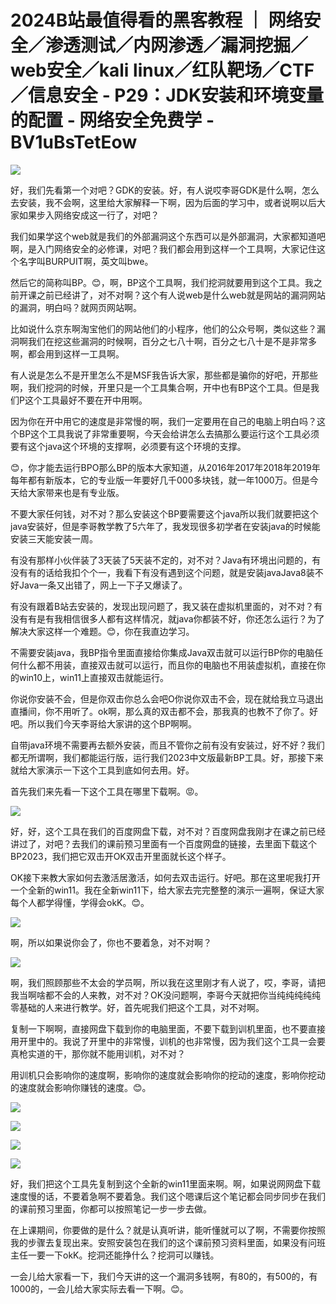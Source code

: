 # 2024B站最值得看的黑客教程 ｜ 网络安全／渗透测试／内网渗透／漏洞挖掘／web安全／kali linux／红队靶场／CTF／信息安全 - P29：JDK安装和环境变量的配置 - 网络安全免费学 - BV1uBsTetEow

![](img/654dd355a6d391e313b390bd5d8d676a_0.png)

好，我们先看第一个对吧？GDK的安装。好，有人说哎李哥GDK是什么啊，怎么去安装，我不会啊，这里给大家解释一下啊，因为后面的学习中，或者说啊以后大家如果步入网络安成这一行了，对吧？

我们如果学这个web就是我们的外部漏洞这个东西可以是外部漏洞，大家都知道吧啊，是入门网络安全的必修课，对吧？我们都会用到这样一个工具啊，大家记住这个名字叫BURPUIT啊，英文叫bwe。

然后它的简称叫BP。😊，啊，BP这个工具啊，我们挖洞就要用到这个工具。我之前开课之前已经讲了，对不对啊？这个有人说web是什么web就是网站的漏洞网站的漏洞，明白吗？就网页网站啊。

比如说什么京东啊淘宝他们的网站他们的小程序，他们的公众号啊，类似这些？漏洞啊我们在挖这些漏洞的时候啊，百分之七八十啊，百分之七八十是不是非常多啊，都会用到这样一工具啊。

有人说是怎么不是开里怎么不是MSF我告诉大家，那些都是骗你的好吧，开那些啊，我们挖洞的时候，开里只是一个工具集合啊，开中也有BP这个工具。但是我们P这个工具最好不要在开中用啊。

因为你在开中用它的速度是非常慢的啊，我们一定要用在自己的电脑上明白吗？这个BP这个工具我说了非常重要啊，今天会给讲怎么去搞那么要运行这个工具必须要有这个java这个环境的支撑啊，必须要有这个环境的支撑。

😊，你才能去运行BPO那么BP的版本大家知道，从2016年2017年2018年2019年每年都有新版本，它的专业版一年要好几千000多块钱，就一年1000万。但是今天给大家带来也是有专业版。

不要大家任何钱，对不对？那么安装这个BP要需要这个java所以我们就要把这个java安装好，但是李哥教学教了5六年了，我发现很多初学者在安装java的时候能安装三天能安装一周。

有没有那样小伙伴装了3天装了5天装不定的，对不对？Java有环境出问题的，有没有有的话给我扣个个一，我看下有没有遇到这个问题，就是安装javaJava8装不好Java一条又出错了，网上一下子又爆读了。

有没有跟着B站去安装的，发现出现问题了，我又装在虚拟机里面的，对不对？有没有有是有我相信很多人都有这样情况，就java你都装不好，你还怎么运行？为了解决大家这样一个难题。😊，你在我直边学习。

不需要安装java，我BP指令里面直接给你集成Java双击就可以运行BP你的电脑任何什么都不用装，直接双击就可以运行，而且你的电脑也不用装虚拟机，直接在你的win10上，win11上直接双击就能运行。

你说你安装不会，但是你双击你总么会吧O你说你双击不会，现在就给我立马退出直播间，你不用听了。ok啊，那么真的双击都不会，那我真的也教不了你了。好吧。所以我们今天李哥给大家讲的这个BP啊啊。

自带java环境不需要再去额外安装，而且不管你之前有没有安装过，好不好？我们都无所谓啊，我们都能运行版，运行我们2023中文版最新BP工具。好，那接下来就给大家演示一下这个工具到底如何去用。好。

首先我们来先看一下这个工具在哪里下载啊。😡。

![](img/654dd355a6d391e313b390bd5d8d676a_2.png)

好，好，这个工具在我们的百度网盘下载，对不对？百度网盘我刚才在课之前已经讲过了，对吧？去我们的课前预习里面有一个百度网盘的链接，去里面下载这个BP2023，我们把它双击开OK双击开里面就长这个样子。

OK接下来教大家如何去激活居激活，如何去双击运行。好吧。那在这里呢我打开一个全新的win11。我在全新win11下，给大家去完完整整的演示一遍啊，保证大家每个人都学得懂，学得会okK。😊。



![](img/654dd355a6d391e313b390bd5d8d676a_4.png)

啊，所以如果说你会了，你也不要着急，对不对啊？

![](img/654dd355a6d391e313b390bd5d8d676a_6.png)

啊，我们照顾那些不太会的学员啊，所以我在这里刚才有人说了，哎，李哥，请把我当啊啥都不会的人来教，对不对？OK没问题啊，李哥今天就把你当纯纯纯纯纯零基础的人来进行教学。好，首先呢我们把这个工具，对不对啊。

复制一下啊啊，直接网盘下载到你的电脑里面，不要下载到训机里面，也不要直接用开里中的。我说了开里中的非常慢，训机的也非常慢，因为我们这个工具一会要真枪实道的干，那你就不能用训机，对不对？

用训机只会影响你的速度啊，影响你的速度就会影响你的挖动的速度，影响你挖动的速度就会影响你赚钱的速度。😊。



![](img/654dd355a6d391e313b390bd5d8d676a_8.png)

![](img/654dd355a6d391e313b390bd5d8d676a_9.png)

![](img/654dd355a6d391e313b390bd5d8d676a_10.png)

![](img/654dd355a6d391e313b390bd5d8d676a_11.png)

好，我们把这个工具先复制到这个全新的win11里面来啊。啊，如果说网网盘下载速度慢的话，不要着急啊不要着急。我们这个嗯课后这个笔记都会同步同步在我们的课前预习里面，你都可以按照笔记一步一步去做。

在上课期间，你要做的是什么？就是认真听讲，能听懂就可以了啊，不需要你按照我的步骤去复现出来。安照安装包在我们的这个课前预习资料里面，如果没有问班主任一要一下okK。挖洞还能挣什么？挖洞可以赚钱。

一会儿给大家看一下，我们今天讲的这一个漏洞多钱啊，有80的，有500的，有1000的，一会儿给大家实际去看一下啊。😊。

